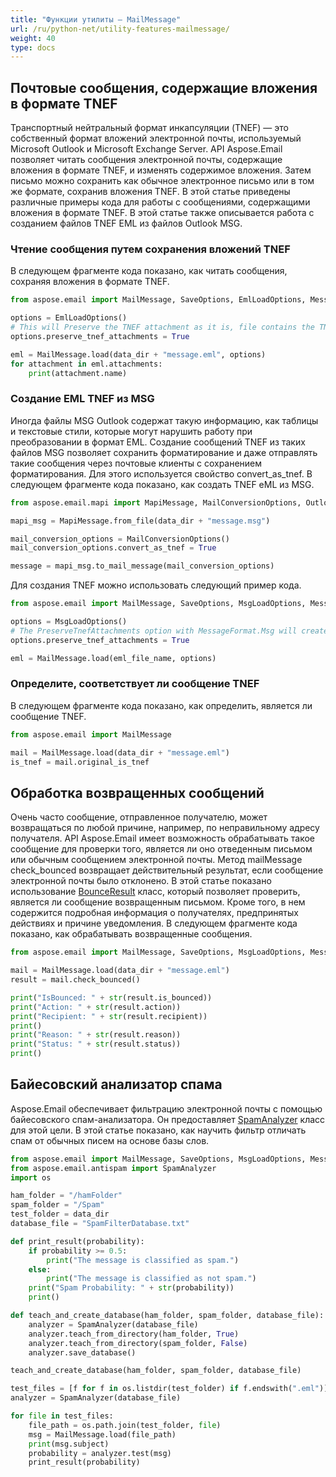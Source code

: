 ```yaml
---
title: "Функции утилиты — MailMessage"
url: /ru/python-net/utility-features-mailmessage/
weight: 40
type: docs
---
```



## **Почтовые сообщения, содержащие вложения в формате TNEF**
Транспортный нейтральный формат инкапсуляции (TNEF) — это собственный формат вложений электронной почты, используемый Microsoft Outlook и Microsoft Exchange Server. API Aspose.Email позволяет читать сообщения электронной почты, содержащие вложения в формате TNEF, и изменять содержимое вложения. Затем письмо можно сохранить как обычное электронное письмо или в том же формате, сохранив вложения TNEF. В этой статье приведены различные примеры кода для работы с сообщениями, содержащими вложения в формате TNEF. В этой статье также описывается работа с созданием файлов TNEF EML из файлов Outlook MSG.
### **Чтение сообщения путем сохранения вложений TNEF**
В следующем фрагменте кода показано, как читать сообщения, сохраняя вложения в формате TNEF.

```py
from aspose.email import MailMessage, SaveOptions, EmlLoadOptions, MessageFormat, FileCompatibilityMode

options = EmlLoadOptions()
# This will Preserve the TNEF attachment as it is, file contains the TNEF attachment
options.preserve_tnef_attachments = True

eml = MailMessage.load(data_dir + "message.eml", options)
for attachment in eml.attachments:
    print(attachment.name)
```

### **Создание EML TNEF из MSG**
Иногда файлы MSG Outlook содержат такую информацию, как таблицы и текстовые стили, которые могут нарушить работу при преобразовании в формат EML. Создание сообщений TNEF из таких файлов MSG позволяет сохранить форматирование и даже отправлять такие сообщения через почтовые клиенты с сохранением форматирования. Для этого используется свойство convert_as_tnef. В следующем фрагменте кода показано, как создать TNEF eML из MSG.

```py
from aspose.email.mapi import MapiMessage, MailConversionOptions, OutlookMessageFormat

mapi_msg = MapiMessage.from_file(data_dir + "message.msg")

mail_conversion_options = MailConversionOptions()
mail_conversion_options.convert_as_tnef = True

message = mapi_msg.to_mail_message(mail_conversion_options)
```

Для создания TNEF можно использовать следующий пример кода.

```py
from aspose.email import MailMessage, SaveOptions, MsgLoadOptions, MessageFormat, FileCompatibilityMode

options = MsgLoadOptions()
# The PreserveTnefAttachments option with MessageFormat.Msg will create the TNEF eml.
options.preserve_tnef_attachments = True

eml = MailMessage.load(eml_file_name, options)
```
### **Определите, соответствует ли сообщение TNEF**
В следующем фрагменте кода показано, как определить, является ли сообщение TNEF.

```py
from aspose.email import MailMessage

mail = MailMessage.load(data_dir + "message.eml")
is_tnef = mail.original_is_tnef
```
## **Обработка возвращенных сообщений**
Очень часто сообщение, отправленное получателю, может возвращаться по любой причине, например, по неправильному адресу получателя. API Aspose.Email имеет возможность обрабатывать такое сообщение для проверки того, является ли оно отведенным письмом или обычным сообщением электронной почты. Метод mailMessage check_bounced возвращает действительный результат, если сообщение электронной почты было отклонено. В этой статье показано использование [BounceResult](https://reference.aspose.com/email/python-net/aspose.email.bounce/bounceresult/) класс, который позволяет проверить, является ли сообщение возвращенным письмом. Кроме того, в нем содержится подробная информация о получателях, предпринятых действиях и причине уведомления. В следующем фрагменте кода показано, как обрабатывать возвращенные сообщения.

```py
from aspose.email import MailMessage, SaveOptions, MsgLoadOptions, MessageFormat, FileCompatibilityMode

mail = MailMessage.load(data_dir + "message.eml")
result = mail.check_bounced()

print("IsBounced: " + str(result.is_bounced))
print("Action: " + str(result.action))
print("Recipient: " + str(result.recipient))
print()
print("Reason: " + str(result.reason))
print("Status: " + str(result.status))
print()
```
## **Байесовский анализатор спама**
Aspose.Email обеспечивает фильтрацию электронной почты с помощью байесовского спам-анализатора. Он предоставляет [SpamAnalyzer](http://www.aspose.com/api/net/email/aspose.email.antispam/spamanalyzer) класс для этой цели. В этой статье показано, как научить фильтр отличать спам от обычных писем на основе базы слов.

```py
from aspose.email import MailMessage, SaveOptions, MsgLoadOptions, MessageFormat, FileCompatibilityMode
from aspose.email.antispam import SpamAnalyzer
import os

ham_folder = "/hamFolder"
spam_folder = "/Spam"
test_folder = data_dir
database_file = "SpamFilterDatabase.txt"

def print_result(probability):
    if probability >= 0.5:
        print("The message is classified as spam.")
    else:
        print("The message is classified as not spam.")
    print("Spam Probability: " + str(probability))
    print()

def teach_and_create_database(ham_folder, spam_folder, database_file):
    analyzer = SpamAnalyzer(database_file)
    analyzer.teach_from_directory(ham_folder, True)
    analyzer.teach_from_directory(spam_folder, False)
    analyzer.save_database()

teach_and_create_database(ham_folder, spam_folder, database_file)

test_files = [f for f in os.listdir(test_folder) if f.endswith(".eml")]
analyzer = SpamAnalyzer(database_file)

for file in test_files:
    file_path = os.path.join(test_folder, file)
    msg = MailMessage.load(file_path)
    print(msg.subject)
    probability = analyzer.test(msg)
    print_result(probability)
```
